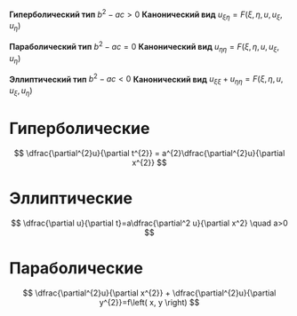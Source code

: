 **Гиперболический тип**
	$b^2-ac>0$
**Канонический вид**
	$u_{\xi\eta}=F(\xi,\eta, u, u_\xi, u_\eta)$

**Параболический тип**
	$b^2-ac=0$
**Канонический вид**
	$u_{\eta\eta}=F(\xi,\eta, u, u_\xi, u_\eta)$

**Эллиптический тип**
	$b^2-ac<0$
**Канонический вид**
	$u_{\xi\xi}+u_{\eta\eta}=F(\xi,\eta, u, u_\xi, u_\eta)$
# Гиперболические
$$
\dfrac{\partial^{2}u}{\partial t^{2}} = a^{2}\dfrac{\partial^{2}u}{\partial x^{2}}
$$
# Эллиптические
$$
\dfrac{\partial u}{\partial t}=a\dfrac{\partial^2 u}{\partial x^2} \quad a>0
$$
# Параболические
$$
\dfrac{\partial^{2}u}{\partial x^{2}} + \dfrac{\partial^{2}u}{\partial y^{2}}=f\left( x, y \right)
$$





